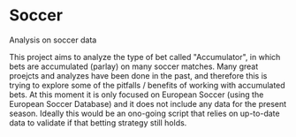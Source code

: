 # Soccer
Analysis on soccer data

This project aims to analyze the type of bet called "Accumulator", in which bets are accumulated (parlay) on many soccer matches. Many great proejcts and analyzes have been done in the past, and therefore this is trying to explore some of the pitfalls / benefits of working with accumulated bets. At this moment it is only focused on European Soccer (using the European Soccer Database) and it does not include any data for the present season. Ideally this would be an ono-going script that relies on up-to-date data to validate if that betting strategy still holds.


